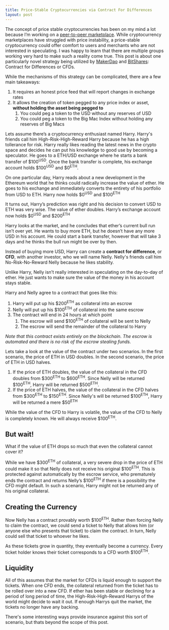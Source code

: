 ```yaml
---
title: Price-Stable Cryptocurrencies via Contract For Differences
layout: post
---
```


The concept of price stable cryptocurrencies has been on my mind a lot because I’m working on a [peer-to-peer marketplace](http://safemarket.github.io). While cryptocurrency marketplaces have struggled with price instability, a price-stable cryptocurrency could offer comfort to users and merchants who are not interested in speculating. I was happy to learn that there are multiple groups working very hard to make such a reality come true. This post is about one particularly novel strategy being utilized by [MakerDao](http://makerdao.com/) and [BitShares](https://bitshares.org/): Contract for Differences or CFDs. 

While the mechanisms of this strategy can be complicated, there are a few main takeaways:

1. It requires an honest price feed that will report changes in exchange rates
2. It allows the creation of token pegged to any price index or asset, **without holding the asset being pegged to**
	1. You could peg a token to the USD without any reserves of USD
	2. You could peg a token to the Big Mac Index without holding any reserves of Big Macs

Lets assume there’s a cryptocurrency enthusiast named Harry. Harry's friends call him High-Risk-High-Reward Harry because he has a high tollerance for risk. Harry really likes reading the latest news in the crypto space and decides he can put his knowledge to good use by becoming a speculator. He goes to a ETH/USD exchange where he starts a bank transfer of $100<sup>USD</sup>. Once the bank transfer is complete, his exchange account holds $100<sup>USD</sup> and $0<sup>ETH</sup>.

On one particular day, Harry reads about a new development in the Ethereum world that he thinks could radically increase the value of ether. He goes to his exchange and immediately converts the entirety of his portfolio from USD to ETH. Harry now holds $0<sup>USD</sup> and $100<sup>ETH</sup>

It turns out, Harry’s prediction was right and his decision to convert USD to ETH was very wise. The value of ether doubles. Harry’s exchange account now holds $0<sup>USD</sup> and $200<sup>ETH</sup>

Harry looks at the market, and he concludes that ether’s current bull run isn’t over yet. He wants to buy more ETH, but he doesn’t have any more USD in his account. He could start a bank transfer, however that will take 3 days and he thinks the bull run might be over by then.

Instead of buying more USD, Harry can create a **contract for difference**, or **CFD**, with another investor,  who we will name Nelly. Nelly's friends call him No-Risk-No-Reward Nelly because he likes stability.

Unlike Harry, Nelly isn’t really interested in speculating on the day-to-day of ether. He just wants to make sure the value of the money in his account stays stable.

Harry and Nelly agree to a contract that goes like this:

1. Harry will put up his $200<sup>ETH</sup> as collateral into an escrow
2. Nelly will put up his $100<sup>ETH</sup> of collateral into the same escrow
3. The contract will end in 24 hours at which point
	1. The escrow will send $100<sup>ETH</sup> of collateral will be sent to Nelly
	2. The escrow will send the remainder of the collateral to Harry

*Note that this contract exists entirely on the blockchain. The escrow is automated and there is no risk of the escrow stealing funds.*

Lets take a look at the value of the contract under two scenarios. In the first scenario, the price of ETH in USD doubles. In the second scenario, the price of ETH in USD halves.

1. If the price of ETH doubles, the value of the collateral in the CFD doubles from $300<sup>ETH</sup> to $600<sup>ETH</sup>. Since Nelly will be returned $100<sup>ETH</sup>, Harry will be returned $500<sup>ETH</sup>.
2. If the price of ETH halves, the value of the collateral in the CFD halves from $300<sup>ETH</sup> to $150<sup>ETH</sup>. Since Nelly's will be returned $100<sup>ETH</sup>, Harry will be returned a mere $50<sup>ETH</sup>

While the value of the CFD to Harry is volatile, the value of the CFD to Nelly is completely known. He will always receive $100<sup>ETH</sup>.

## But wait!

What if the value of ETH drops so much that even the collateral cannot cover it?

While we have $300<sup>ETH</sup> of collateral, a very severe drop in the price of ETH could make it so that Nelly does not receive his original $100<sup>ETH</sup>. This is protected against automatically by the escrow service, who prematurely ends the contract and returns Nelly’s $100<sup>ETH</sup> if there is a possibility the CFD might default. In such a scenario, Harry might not be returned any of his original collateral.

## Creating the Currency

Now Nelly has a contract provably worth $100<sup>ETH</sup>. Rather then forcing Nelly to claim the contract, we could send a ticket to Nelly that allows him (or anyone else who presents that ticket) to claim the contract. In turn, Nelly could sell that ticket to whoever he likes.

As these tickets grow in quantity, they eventually become a currency. Every ticket holder knows their ticket corresponds to a CFD worth $100<sup>ETH</sup>.

## Liquidity

All of this assumes that the market for CFDs is liquid enough to support the tickets. When one CFD ends, the collateral returned from the ticket has to be rolled over into a new CFD. If ether has been stable or declining for a period of long period of time, the High-Risk-High-Reward Harrys of the world might decide to wait it out. If enough Harrys quit the market, the tickets no longer have any backing.

There's some interesting ways provide insurance against this sort of scenario, but thats beyond the scope of this post.